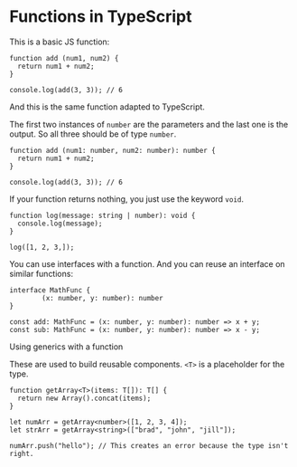 # Functions in TypeScript

This is a basic JS function:

    function add (num1, num2) {
      return num1 + num2;
    }

    console.log(add(3, 3)); // 6

And this is the same function adapted to TypeScript.

The first two instances of `number` are the parameters and the last one is the output. So all three should be of type `number`.

    function add (num1: number, num2: number): number {
      return num1 + num2;
    }

    console.log(add(3, 3)); // 6

If your function returns nothing, you just use the keyword `void`.

    function log(message: string | number): void {
      console.log(message);
    }

    log([1, 2, 3,]);

You can use interfaces with a function. And you can reuse an interface on similar functions:

    interface MathFunc {
			(x: number, y: number): number
    }

    const add: MathFunc = (x: number, y: number): number => x + y;
    const sub: MathFunc = (x: number, y: number): number => x - y;

Using generics with a function

These are used to build reusable components. `<T>` is a placeholder for the type.

    function getArray<T>(items: T[]): T[] {
      return new Array().concat(items);
    }

    let numArr = getArray<number>([1, 2, 3, 4]);
    let strArr = getArray<string>(["brad", "john", "jill"]);

    numArr.push("hello"); // This creates an error because the type isn't right.